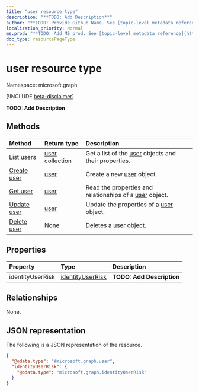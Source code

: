 ```yaml
---
title: "user resource type"
description: "**TODO: Add Description**"
author: "**TODO: Provide Github Name. See [topic-level metadata reference](https://msgo.azurewebsites.net/add/document/guidelines/metadata.html#topic-level-metadata)**"
localization_priority: Normal
ms.prod: "**TODO: Add MS prod. See [topic-level metadata reference](https://msgo.azurewebsites.net/add/document/guidelines/metadata.html#topic-level-metadata)**"
doc_type: resourcePageType
---
```


# user resource type

Namespace: microsoft.graph

[!INCLUDE [beta-disclaimer](../../includes/beta-disclaimer.md)]

**TODO: Add Description**

## Methods
|Method|Return type|Description|
|:---|:---|:---|
|[List users](../api/user-list.md)|[user](../resources/user.md) collection|Get a list of the [user](../resources/user.md) objects and their properties.|
|[Create user](../api/user-post-users.md)|[user](../resources/user.md)|Create a new [user](../resources/user.md) object.|
|[Get user](../api/user-get.md)|[user](../resources/user.md)|Read the properties and relationships of a [user](../resources/user.md) object.|
|[Update user](../api/user-update.md)|[user](../resources/user.md)|Update the properties of a [user](../resources/user.md) object.|
|[Delete user](../api/user-delete.md)|None|Deletes a [user](../resources/user.md) object.|

## Properties
|Property|Type|Description|
|:---|:---|:---|
|identityUserRisk|[identityUserRisk](../resources/identityuserrisk.md)|**TODO: Add Description**|

## Relationships
None.

## JSON representation
The following is a JSON representation of the resource.
<!-- {
  "blockType": "resource",
  "keyProperty": "id",
  "@odata.type": "microsoft.graph.user",
  "openType": false
}
-->
``` json
{
  "@odata.type": "#microsoft.graph.user",
  "identityUserRisk": {
    "@odata.type": "microsoft.graph.identityUserRisk"
  }
}
```

